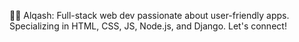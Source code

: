 👨‍💻 Alqash: Full-stack web dev passionate about user-friendly apps. Specializing in HTML, CSS, JS, Node.js, and Django. Let's connect!
